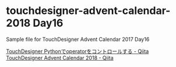 # touchdesigner-advent-calendar-2018 Day16

Sample file for TouchDesigner Advent Calendar 2017 Day16

[TouchDesigner Pythonでoperatorをコントロールする - Qiita](https://qiita.com/chimanaco/items/6db8b1698325242332a9)<br>
[TouchDesigner Advent Calendar 2018 - Qiita](https://qiita.com/advent-calendar/2018/touchdesigner)

